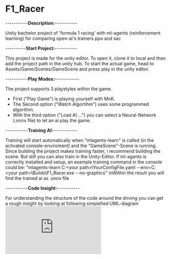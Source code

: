 # F1_Racer
-----------**Description:**-----------

Unity bachelor project of 'formula 1 racing' with ml-agents (reinforcement learning) for comparing open-ai's trainers ppo and sac

----------**Start Project:**-----------

This project is made for the unity editor. To open it, clone it to local and then add the project path in the unity hub.
To start the actual game, head to Assets/Game/Scenes/GameScene and press play in the unity editor.

-----------**Play Modes:**------------

The project supports 3 playstyles within the game.
 - First ("Play Game") is playing yourself with MnK.
 - The Second option ("Watch Algortihm") uses some programmed algorithm.
 - With the third option ("Load AI ...") you can select a Neural-Network (.onnx file) to let an ai play the game.

-----------**Training AI:**------------

Training will start automatically when "mlagents-learn" is called (in the activated console-enviroment) and the "GameScene"-Scene is running.
Since building the project makes training faster, i recommend building the scene. But still you can also train in the Unity-Editor.
If ml-agents is correctly installed and setup, an example training command in the console could be: "mlagents-learn C:\<your path>\YourConfigFile.yaml --env=C:\<your path>\Builds\F1_Racer.exe --no-graphics"
\nWithin the result you will find the trained ai as .onnx file

-----------**Code Insight:**-----------

For understanding the structure of the code around the driving you can get a rough insight by looking at following simplefied UML-diagram ![Assets/Game/Docs](https://github.com/JoshuaBluem/F1_Racer/tree/main/Assets/Game/Docs/CarDrive_UML.drawio.pdf)
